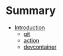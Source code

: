 # Summary

* [Introduction](README.md)
  * [git](git/index.md)
  * [action](action/index.md)
  * [devcontainer](devcontainer/index.md)